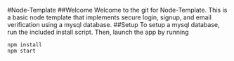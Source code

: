 #Node-Template
##Welcome
Welcome to the git for Node-Template. This is a basic node template that implements secure login, signup, and email verification using a mysql database.
##Setup
To setup a mysql database, run the included install script.
Then, launch the app by running 
```
npm install
npm start
```